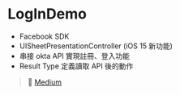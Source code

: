# LogInDemo
- Facebook SDK
- UISheetPresentationController (iOS 15 新功能)
- 串接 okta API 實現註冊、登入功能
- Result Type 定義讀取 API 後的動作
> 🔗 [Medium](https://medium.com/彼得潘的-swift-ios-app-開發教室/20-註冊-登入-facebook登入功能-使用-okta-api-facebook-sdk-uisheetpresentationcontroller-ios-15-新功能-bbb4085bd489)
